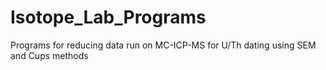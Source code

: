 # Isotope_Lab_Programs
Programs for reducing data run on MC-ICP-MS for U/Th dating using SEM and Cups methods
